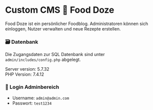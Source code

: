 # Custom CMS 🍴 Food Doze 
Food Doze ist ein persönlicher Foodblog. Administratoren können sich einloggen, Nutzer verwalten und neue Rezepte erstellen.

### 🗃️ Datenbank 
Die Zugangsdaten zur SQL Datenbank sind unter `admin/includes/config.php` abgelegt.

Server version: 5.7.32 <br>
PHP Version: 7.4.12

### 🔐 Login Adminbereich 
- Username: `admin@admin.com`
- Passwort: `test1234`
